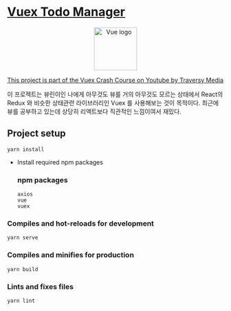 # [Vuex Todo Manager](https://musing-euler-ab3bf5.netlify.app/)

<p align="center"><a href="https://vuejs.org" target="_blank" rel="noopener noreferrer"><img width="100" src="https://vuejs.org/images/logo.png" alt="Vue logo"></a></p>

[This project is part of the Vuex Crash Course on Youtube by Traversy Media](https://www.youtube.com/watch?v=5lVQgZzLMHc)

이 프로젝트는 뷰린이인 나에게 아무것도 뷰를 거의 아무것도 모르는 상태에서 React의 Redux 와 비슷한 상태관련 라이브러리인 Vuex 를 사용해보는 것이 목적이다. 최근에 뷰를 공부하고 있는데 상당히 리액트보다 직관적인 느낌이여서 재밌다.



## Project setup
```
yarn install
```

- Install required npm packages

    ### npm packages
    ```
    axios
    vue
    vuex
    ```



### Compiles and hot-reloads for development
```
yarn serve
```

### Compiles and minifies for production
```
yarn build
```

### Lints and fixes files
```
yarn lint
```


